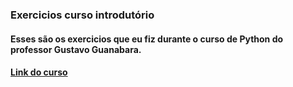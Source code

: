 <h3> Exercicios curso introdutório </h3>
<h4>Esses são os exercicios que eu fiz durante o curso de Python do professor Gustavo Guanabara.<h4>

[Link do curso](https://www.youtube.com/watch?v=S9uPNppGsGo&list=PLHz_AreHm4dlKP6QQCekuIPky1CiwmdI6)
